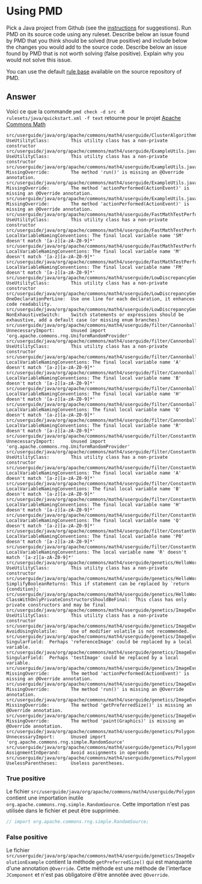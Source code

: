 # Using PMD

Pick a Java project from Github (see the [instructions](../sujet.md) for suggestions). Run PMD on its source code using any ruleset. Describe below an issue found by PMD that you think should be solved (true positive) and include below the changes you would add to the source code. Describe below an issue found by PMD that is not worth solving (false positive). Explain why you would not solve this issue.

You can use the default [rule base](https://github.com/pmd/pmd/blob/master/pmd-java/src/main/resources/rulesets/java/quickstart.xml) available on the source repository of PMD.

## Answer

Voici ce que la commande `pmd check -d src -R rulesets/java/quickstart.xml -f text` retourne pour le projet [Apache Commons Math](https://github.com/apache/commons-math)

```
src/userguide/java/org/apache/commons/math4/userguide/ClusterAlgorithmComparison.java:61:       UseUtilityClass:        This utility class has a non-private constructor
src/userguide/java/org/apache/commons/math4/userguide/ExampleUtils.java:38:     UseUtilityClass:        This utility class has a non-private constructor
src/userguide/java/org/apache/commons/math4/userguide/ExampleUtils.java:58:     MissingOverride:        The method 'run()' is missing an @Override annotation.
src/userguide/java/org/apache/commons/math4/userguide/ExampleUtils.java:62:     MissingOverride:        The method 'actionPerformed(ActionEvent)' is missing an @Override annotation.
src/userguide/java/org/apache/commons/math4/userguide/ExampleUtils.java:79:     MissingOverride:        The method 'actionPerformed(ActionEvent)' is missing an @Override annotation.
src/userguide/java/org/apache/commons/math4/userguide/FastMathTestPerformance.java:26:  UseUtilityClass:        This utility class has a non-private constructor
src/userguide/java/org/apache/commons/math4/userguide/FastMathTestPerformance.java:651: LocalVariableNamingConventions: The final local variable name 'SM' doesn't match '[a-z][a-zA-Z0-9]*'
src/userguide/java/org/apache/commons/math4/userguide/FastMathTestPerformance.java:652: LocalVariableNamingConventions: The final local variable name 'M' doesn't match '[a-z][a-zA-Z0-9]*'
src/userguide/java/org/apache/commons/math4/userguide/FastMathTestPerformance.java:653: LocalVariableNamingConventions: The final local variable name 'FM' doesn't match '[a-z][a-zA-Z0-9]*'
src/userguide/java/org/apache/commons/math4/userguide/LowDiscrepancyGeneratorComparison.java:51:        UseUtilityClass:        This utility class has a non-private constructor
src/userguide/java/org/apache/commons/math4/userguide/LowDiscrepancyGeneratorComparison.java:96:        OneDeclarationPerLine:  Use one line for each declaration, it enhances code readability.
src/userguide/java/org/apache/commons/math4/userguide/LowDiscrepancyGeneratorComparison.java:182:       NonExhaustiveSwitch:    Switch statements or expressions should be exhaustive, add a default case (or missing enum branches)
src/userguide/java/org/apache/commons/math4/userguide/filter/CannonballExample.java:28: UnnecessaryImport:      Unused import 'org.apache.commons.rng.UniformRandomProvider'
src/userguide/java/org/apache/commons/math4/userguide/filter/CannonballExample.java:53: UseUtilityClass:        This utility class has a non-private constructor
src/userguide/java/org/apache/commons/math4/userguide/filter/CannonballExample.java:147:        LocalVariableNamingConventions: The final local variable name 'A' doesn't match '[a-z][a-zA-Z0-9]*'
src/userguide/java/org/apache/commons/math4/userguide/filter/CannonballExample.java:163:        LocalVariableNamingConventions: The final local variable name 'B' doesn't match '[a-z][a-zA-Z0-9]*'
src/userguide/java/org/apache/commons/math4/userguide/filter/CannonballExample.java:180:        LocalVariableNamingConventions: The final local variable name 'H' doesn't match '[a-z][a-zA-Z0-9]*'
src/userguide/java/org/apache/commons/math4/userguide/filter/CannonballExample.java:203:        LocalVariableNamingConventions: The final local variable name 'Q' doesn't match '[a-z][a-zA-Z0-9]*'
src/userguide/java/org/apache/commons/math4/userguide/filter/CannonballExample.java:206:        LocalVariableNamingConventions: The final local variable name 'R' doesn't match '[a-z][a-zA-Z0-9]*'
src/userguide/java/org/apache/commons/math4/userguide/filter/ConstantVoltageExample.java:28:    UnnecessaryImport:      Unused import 'org.apache.commons.rng.UniformRandomProvider'
src/userguide/java/org/apache/commons/math4/userguide/filter/ConstantVoltageExample.java:53:    UseUtilityClass:        This utility class has a non-private constructor
src/userguide/java/org/apache/commons/math4/userguide/filter/ConstantVoltageExample.java:101:   LocalVariableNamingConventions: The final local variable name 'A' doesn't match '[a-z][a-zA-Z0-9]*'
src/userguide/java/org/apache/commons/math4/userguide/filter/ConstantVoltageExample.java:104:   LocalVariableNamingConventions: The final local variable name 'B' doesn't match '[a-z][a-zA-Z0-9]*'
src/userguide/java/org/apache/commons/math4/userguide/filter/ConstantVoltageExample.java:107:   LocalVariableNamingConventions: The final local variable name 'H' doesn't match '[a-z][a-zA-Z0-9]*'
src/userguide/java/org/apache/commons/math4/userguide/filter/ConstantVoltageExample.java:113:   LocalVariableNamingConventions: The final local variable name 'Q' doesn't match '[a-z][a-zA-Z0-9]*'
src/userguide/java/org/apache/commons/math4/userguide/filter/ConstantVoltageExample.java:116:   LocalVariableNamingConventions: The final local variable name 'P0' doesn't match '[a-z][a-zA-Z0-9]*'
src/userguide/java/org/apache/commons/math4/userguide/filter/ConstantVoltageExample.java:119:   LocalVariableNamingConventions: The local variable name 'R' doesn't match '[a-z][a-zA-Z0-9]*'
src/userguide/java/org/apache/commons/math4/userguide/genetics/HelloWorldExample.java:40:       UseUtilityClass:        This utility class has a non-private constructor
src/userguide/java/org/apache/commons/math4/userguide/genetics/HelloWorldExample.java:76:       SimplifyBooleanReturns: This if statement can be replaced by `return {condition};`
src/userguide/java/org/apache/commons/math4/userguide/genetics/HelloWorldExample.java:168:      ClassWithOnlyPrivateConstructorsShouldBeFinal:  This class has only private constructors and may be final
src/userguide/java/org/apache/commons/math4/userguide/genetics/ImageEvolutionExample.java:69:   UseUtilityClass:        This utility class has a non-private constructor
src/userguide/java/org/apache/commons/math4/userguide/genetics/ImageEvolutionExample.java:86:   AvoidUsingVolatile:     Use of modifier volatile is not recommended.
src/userguide/java/org/apache/commons/math4/userguide/genetics/ImageEvolutionExample.java:90:   SingularField:  Perhaps 'referenceImage' could be replaced by a local variable.
src/userguide/java/org/apache/commons/math4/userguide/genetics/ImageEvolutionExample.java:91:   SingularField:  Perhaps 'testImage' could be replaced by a local variable.
src/userguide/java/org/apache/commons/math4/userguide/genetics/ImageEvolutionExample.java:128:  MissingOverride:        The method 'actionPerformed(ActionEvent)' is missing an @Override annotation.
src/userguide/java/org/apache/commons/math4/userguide/genetics/ImageEvolutionExample.java:160:  MissingOverride:        The method 'run()' is missing an @Override annotation.
src/userguide/java/org/apache/commons/math4/userguide/genetics/ImageEvolutionExample.java:187:  MissingOverride:        The method 'getPreferredSize()' is missing an @Override annotation.
src/userguide/java/org/apache/commons/math4/userguide/genetics/ImageEvolutionExample.java:201:  MissingOverride:        The method 'paint(Graphics)' is missing an @Override annotation.
src/userguide/java/org/apache/commons/math4/userguide/genetics/Polygon.java:24: UnnecessaryImport:      Unused import 'org.apache.commons.rng.simple.RandomSource'
src/userguide/java/org/apache/commons/math4/userguide/genetics/PolygonChromosome.java:96:       AssignmentInOperand:    Avoid assignments in operands
src/userguide/java/org/apache/commons/math4/userguide/genetics/PolygonChromosome.java:106:      UselessParentheses:     Useless parentheses.
```

### True positive

Le fichier `src/userguide/java/org/apache/commons/math4/userguide/Polygon` contient une importation inutile `org.apache.commons.rng.simple.RandomSource`. Cette importation n'est pas utilisée dans le fichier et peut être supprimée.

```java
// import org.apache.commons.rng.simple.RandomSource;
```

### False positive

Le fichier `src/userguide/java/org/apache/commons/math4/userguide/genetics/ImageEvolutionExample` contient la méthode `getPreferredSize()` qui est manquante d'une annotation `@Override`. Cette méthode est une méthode de l'interface `JComponent` et n'est pas obligatoire d'être annotée avec `@Override`.
